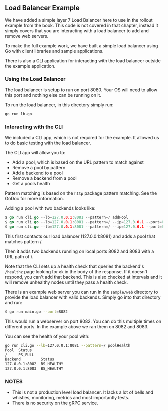 ## Load Balancer Example

We have added a simple layer 7 Load Balancer here to use in the rollout example from the book. This code is not covered in that chapter, instead it simply covers that you are interacting with a load balancer to add and remove web servers.

To make the full example work, we have built a simple load balancer using Go with client libraries and sample applications.

There is also a CLI application for interacting with the load balancer outside the example application.

### Using the Load Balancer

The load balancer is setup to run on port 8080. Your OS will need to allow this port and nothing else can be running on it.

To run the load balancer, in this directory simply run:
```bash
go run lb.go
```

### Interacting with the CLI

We included a CLI app, which is not required for the example. It allowed us to do basic testing with the load balancer.

The CLI app will allow you to:
- Add a pool, which is based on the URL pattern to match against
- Remove a pool by pattern
- Add a backend to a pool
- Remove a backend from a pool
- Get a pools health

Pattern matching is based on the `http` package pattern matching. See the GoDoc for more information.

Adding a pool with two backends looks like:
```go
$ go run cli.go --lb=127.0.0.1:8081 --pattern=/ addPool
$ go run cli.go --lb=127.0.0.1:8081 --pattern=/ --ip=127.0.0.1 --port=8082 --url_path=/ addBackend
$ go run cli.go --lb=127.0.0.1:8081 --pattern=/ --ip=127.0.0.1 --port=8083 --url_path=/ addBackend
```
This first contacts our load balancer (127.0.0.1:8081) and adds a pool that matches pattern /.

Then it adds two backends running on local ports 8082 and 8083 with a URL path of /.

Note that the CLI sets up a health check that queries the backend's `/healthz` page looking for `ok` in the body of the response. If it doesn't respond, you can't add that backend.  This is also checked at intervals and it will remove unhealthy nodes until they pass a health check.

There is an example web server you can run in the `sample/web` directory to provide the load balancer with valid backends. Simply go into that directory and run:
```bash
$ go run main.go --port=8082
```
This would run a webserver on port 8082.  You can do this multiple times on different ports. In the example above we ran them on 8082 and 8083.

You can see the health of your pool with:
```bash
go run cli.go --lb=127.0.0.1:8081 --pattern=/ poolHealth
Pool  Status   
/     PS_FULL  
Backend         Status      
127.0.0.1:8082  BS_HEALTHY  
127.0.0.1:8083  BS_HEALTHY  
```

### NOTES

- This is not a production level load balancer. It lacks a lot of bells and whistles, monitoring, metrics and most importantly tests.
- There is no security on the gRPC service.